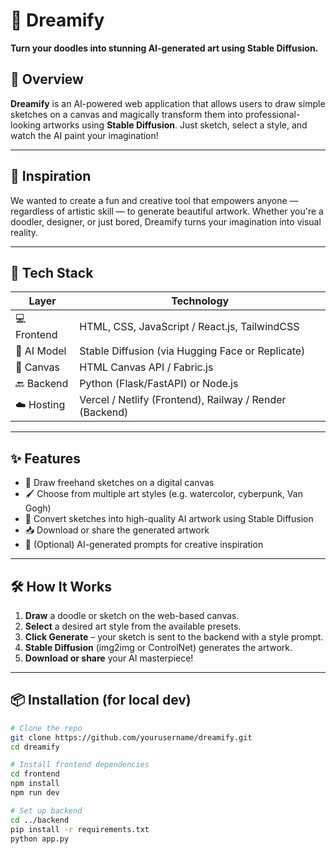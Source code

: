 # 🎨 Dreamify

**Turn your doodles into stunning AI-generated art using Stable Diffusion.**

## 🚀 Overview

**Dreamify** is an AI-powered web application that allows users to draw simple sketches on a canvas and magically transform them into professional-looking artworks using **Stable Diffusion**. Just sketch, select a style, and watch the AI paint your imagination!

---

## 🧠 Inspiration

We wanted to create a fun and creative tool that empowers anyone — regardless of artistic skill — to generate beautiful artwork. Whether you're a doodler, designer, or just bored, Dreamify turns your imagination into visual reality.

---

## 🔧 Tech Stack

| Layer       | Technology                             |
|-------------|-----------------------------------------|
| 💻 Frontend | HTML, CSS, JavaScript / React.js, TailwindCSS |
| 🧠 AI Model | Stable Diffusion (via Hugging Face or Replicate) |
| 🎨 Canvas   | HTML Canvas API / Fabric.js             |
| 🔙 Backend  | Python (Flask/FastAPI) or Node.js       |
| ☁️ Hosting  | Vercel / Netlify (Frontend), Railway / Render (Backend) |

---

## ✨ Features

- 🎨 Draw freehand sketches on a digital canvas
- 🖌️ Choose from multiple art styles (e.g. watercolor, cyberpunk, Van Gogh)
- 🤖 Convert sketches into high-quality AI artwork using Stable Diffusion
- 📥 Download or share the generated artwork
- 🧠 (Optional) AI-generated prompts for creative inspiration

---

## 🛠️ How It Works

1. **Draw** a doodle or sketch on the web-based canvas.
2. **Select** a desired art style from the available presets.
3. **Click Generate** – your sketch is sent to the backend with a style prompt.
4. **Stable Diffusion** (img2img or ControlNet) generates the artwork.
5. **Download or share** your AI masterpiece!

---

## 📦 Installation (for local dev)

```bash
# Clone the repo
git clone https://github.com/yourusername/dreamify.git
cd dreamify

# Install frontend dependencies
cd frontend
npm install
npm run dev

# Set up backend
cd ../backend
pip install -r requirements.txt
python app.py
